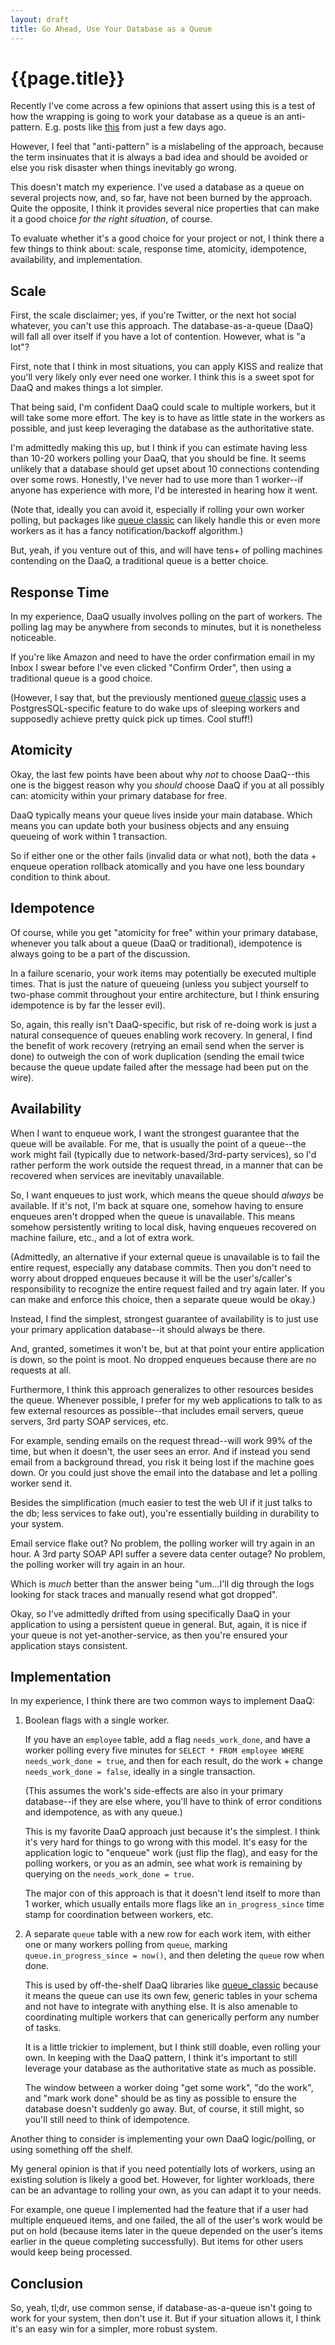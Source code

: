 ```yaml
---
layout: draft
title: Go Ahead, Use Your Database as a Queue
---
```


{{page.title}}
==============

Recently I've come across a few opinions that assert using this is a test of how the wrapping is going to work your database as a queue is an anti-pattern. E.g. posts like [this][1] from just a few days ago.  

However, I feel that "anti-pattern" is a mislabeling of the approach, because the term insinuates that it is always a bad idea and should be avoided or else you risk disaster when things inevitably go wrong.

This doesn't match my experience. I've used a database as a queue on several projects now, and, so far, have not been burned by the approach.  Quite the opposite, I think it provides several nice properties that can make it a good choice *for the right situation*, of course.  

To evaluate whether it's a good choice for your project or not, I think there a few things to think about: scale, response time, atomicity, idempotence, availability, and implementation.

Scale
-----

First, the scale disclaimer; yes, if you're Twitter, or the next hot social whatever, you can't use this approach. The database-as-a-queue (DaaQ) will fall all over itself if you have a lot of contention. However, what is "a lot"?  

First, note that I think in most situations, you can apply KISS and realize that you'll very likely only ever need one worker. I think this is a sweet spot for DaaQ and makes things a lot simpler.

That being said, I'm confident DaaQ could scale to multiple workers, but it will take some more effort. The key is to have as little state in the workers as possible, and just keep leveraging the database as the authoritative state.

I'm admittedly making this up, but I think if you can estimate having less than 10-20 workers polling your DaaQ, that you should be fine. It seems unlikely that a database should get upset about 10 connections contending over some rows. Honestly, I've never had to use more than 1 worker--if anyone has experience with more, I'd be interested in hearing how it went.

(Note that, ideally you can avoid it, especially if rolling your own worker polling, but packages like [queue classic][2] can likely handle this or even more workers as it has a fancy notification/backoff algorithm.)

But, yeah, if you venture out of this, and will have tens+ of polling machines contending on the DaaQ, a traditional queue is a better choice.

Response Time
-------------

In my experience, DaaQ usually involves polling on the part of workers.  The polling lag may be anywhere from seconds to minutes, but it is nonetheless noticeable.

If you're like Amazon and need to have the order confirmation email in my Inbox I swear before I've even clicked "Confirm Order", then using a traditional queue is a good choice.

(However, I say that, but the previously mentioned [queue classic][2] uses a PostgresSQL-specific feature to do wake ups of sleeping workers and supposedly achieve pretty quick pick up times. Cool stuff!)

Atomicity
---------

Okay, the last few points have been about why *not* to choose DaaQ--this one is the biggest reason why you *should* choose DaaQ if you at all possibly can: atomicity within your primary database for free.

DaaQ typically means your queue lives inside your main database. Which means you can update both your business objects and any ensuing queueing of work within 1 transaction.

So if either one or the other fails (invalid data or what not), both the data + enqueue operation rollback atomically and you have one less boundary condition to think about.

Idempotence
-----------

Of course, while you get "atomicity for free" within your primary database, whenever you talk about a queue (DaaQ or traditional), idempotence is always going to be a part of the discussion.

In a failure scenario, your work items may potentially be executed multiple times. That is just the nature of queueing (unless you subject yourself to two-phase commit throughout your entire architecture, but I think ensuring idempotence is by far the lesser evil).

So, again, this really isn't DaaQ-specific, but risk of re-doing work is just a natural consequence of queues enabling work recovery. In general, I find the benefit of work recovery (retrying an email send when the server is done) to outweigh the con of work duplication (sending the email twice because the queue update failed after the message had been put on the wire).

Availability
------------

When I want to enqueue work, I want the strongest guarantee that the queue will be available. For me, that is usually the point of a queue--the work might fail (typically due to network-based/3rd-party services), so I'd rather perform the work outside the request thread, in a manner that can be recovered when services are inevitably unavailable.

So, I want enqueues to just work, which means the queue should *always* be available. If it's not, I'm back at square one, somehow having to ensure enqueues aren't dropped when the queue is unavailable. This means somehow persistently writing to local disk, having enqueues recovered on machine failure, etc., and a lot of extra work.

(Admittedly, an alternative if your external queue is unavailable is to fail the entire request, especially any database commits. Then you don't need to worry about dropped enqueues because it will be the user's/caller's responsibility to recognize the entire request failed and try again later. If you can make and enforce this choice, then a separate queue would be okay.)

Instead, I find the simplest, strongest guarantee of availability is to just use your primary application database--it should always be there.

And, granted, sometimes it won't be, but at that point your entire application is down, so the point is moot. No dropped enqueues because there are no requests at all.

Furthermore, I think this approach generalizes to other resources besides the queue. Whenever possible, I prefer for my web applications to talk to as few external resources as possible--that includes email servers, queue servers, 3rd party SOAP services, etc.  

For example, sending emails on the request thread--will work 99% of the time, but when it doesn't, the user sees an error. And if instead you send email from a background thread, you risk it being lost if the machine goes down. Or you could just shove the email into the database and let a polling worker send it.

Besides the simplification (much easier to test the web UI if it just talks to the db; less services to fake out), you're essentially building in durability to your system.

Email service flake out? No problem, the polling worker will try again in an hour. A 3rd party SOAP API suffer a severe data center outage? No problem, the polling worker will try again in an hour.

Which is *much* better than the answer being "um...I'll dig through the logs looking for stack traces and manually resend what got dropped".

Okay, so I've admittedly drifted from using specifically DaaQ in your application to using a persistent queue in general. But, again, it is nice if your queue is not yet-another-service, as then you're ensured your application stays consistent.

Implementation
--------------

In my experience, I think there are two common ways to implement DaaQ:

1. Boolean flags with a single worker.

   If you have an `employee` table, add a flag `needs_work_done`, and have a worker polling every five minutes for `SELECT * FROM employee WHERE needs_work_done = true`, and then for each result, do the work + change `needs_work_done = false`, ideally in a single transaction.

   (This assumes the work's side-effects are also in your primary database--if they are else where, you'll have to think of error conditions and idempotence, as with any queue.)

   This is my favorite DaaQ approach just because it's the simplest. I think it's very hard for things to go wrong with this model. It's easy for the application logic to "enqueue" work (just flip the flag), and easy for the polling workers, or you as an admin, see what work is remaining by querying on the `needs_work_done = true`.

   The major con of this approach is that it doesn't lend itself to more than 1 worker, which usually entails more flags like an `in_progress_since` time stamp for coordination between workers, etc.

2. A separate `queue` table with a new row for each work item, with either one or many workers polling from `queue`, marking `queue.in_progress_since = now()`, and then deleting the `queue` row when done.

   This is used by off-the-shelf DaaQ libraries like [queue_classic][2] because it means the queue can use its own few, generic tables in your schema and not have to integrate with anything else. It is also amenable to coordinating multiple workers that can generically perform any number of tasks.

   It is a little trickier to implement, but I think still doable, even rolling your own. In keeping with the DaaQ pattern, I think it's important to still leverage your database as the authoritative state as much as possible.
   
   The window between a worker doing "get some work", "do the work", and "mark work done" should be as tiny as possible to ensure the database doesn't suddenly go away. But, of course, it still might, so you'll still need to think of idempotence.

Another thing to consider is implementing your own DaaQ logic/polling, or using something off the shelf.

My general opinion is that if you need potentially lots of workers, using an existing solution is likely a good bet. However, for lighter workloads, there can be an advantage to rolling your own, as you can adapt it to your needs.

For example, one queue I implemented had the feature that if a user had multiple enqueued items, and one failed, the all of the user's work would be put on hold (because items later in the queue depended on the user's items earlier in the queue completing successfully). But items for other users would keep being processed.

Conclusion
----------

So, yeah, tl;dr, use common sense, if database-as-a-queue isn't going to work for your system, then don't use it. But if your situation allows it, I think it's an easy win for a simpler, more robust system.

[1]: http://it.toolbox.com/blogs/programming-life/a-look-at-using-your-database-as-a-queue-49143

[2]: http://ryandotsmith.heroku.com/2011/09/queue_classic.html

